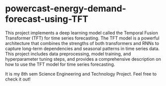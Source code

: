 # powercast-energy-demand-forecast-using-TFT

This project implements a deep learning model called the Temporal Fusion Transformer (TFT) for time series forecasting. The TFT model is a powerful architecture that combines the strengths of both transformers and RNNs to capture long-term dependencies and seasonal patterns in time series data. This project includes data preprocessing, model training, and hyperparameter tuning steps, and provides a comprehensive description on how to use the TFT model for time series forecasting.

It is my 8th sem Science Engineering and Technology Project. Feel free to check it out!

